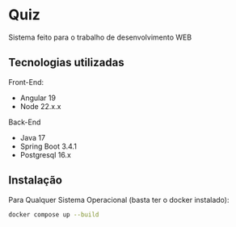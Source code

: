 # Quiz

Sistema feito para o trabalho de desenvolvimento WEB

## Tecnologias utilizadas

Front-End:

- Angular 19
- Node 22.x.x

Back-End

- Java 17
- Spring Boot 3.4.1
- Postgresql 16.x

## Instalação

Para Qualquer Sistema Operacional (basta ter o docker instalado):

```sh
docker compose up --build
```
